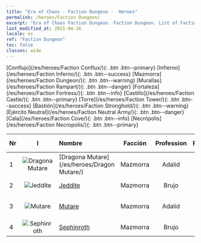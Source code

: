 ```yaml
---
title: "Era of Chaos - Faction Dungeon -  Heroes"
permalink: /heroes/Faction Dungeon/
excerpt: "Era of Chaos Faction Dungeon. Faction Dungeon. List of Faction  in Era of Chaos"
last_modified_at: 2021-04-26
locale: es
ref: "Faction Dungeon"
toc: false
classes: wide
---
```

 [Conflujo](/es/heroes/Faction Conflux/){: .btn .btn--primary} [Infierno](/es/heroes/Faction Inferno/){: .btn .btn--success} [Mazmorra](/es/heroes/Faction Dungeon/){: .btn .btn--warning} [Murallas](/es/heroes/Faction Rampart/){: .btn .btn--danger} [Fortaleza](/es/heroes/Faction Fortress/){: .btn .btn--info} [Castillo](/es/heroes/Faction Castle/){: .btn .btn--primary} [Torre](/es/heroes/Faction Tower/){: .btn .btn--success} [Bastión](/es/heroes/Faction Stronghold/){: .btn .btn--warning} [Ejército Neutral](/es/heroes/Faction Neutral Army/){: .btn .btn--danger} [Cala](/es/heroes/Faction Cove/){: .btn .btn--info} [Necrópolis](/es/heroes/Faction Necropolis/){: .btn .btn--primary} 

  | Nr |  I |    Nombre    |  Facción  |  Profession   |  Rango  |    Specialty     | User Rate  | 
  |:---|:--:|:-----------|:-------:|:-------------:|:------:|:-----------------|:----:|
  | 1 | ![Dragona Mutare](/images/h/h_MutareDrake.jpg) | [Dragona Mutare](/es/heroes/Dragon Mutare/) | Mazmorra | Adalid | **SSR** |  El Dragón despierta | SSR |
  | 2 | ![Jeddite](/images/h/h_Jeddite.jpg) | [Jeddite](/es/heroes/Jeddite/) | Mazmorra | Brujo | **SR** |  El ciclo de la vida | SR |
  | 3 | ![Mutare](/images/h/h_Mutare.jpg) | [Mutare](/es/heroes/Mutare/) | Mazmorra | Adalid | **R** |  Torrente de Mazmorra | R |
  | 4 | ![Sephinroth](/images/h/h_Sephinroth.jpg) | [Sephinroth](/es/heroes/Sephinroth/) | Mazmorra | Brujo | **R** |  Mirada cristalina | R |
